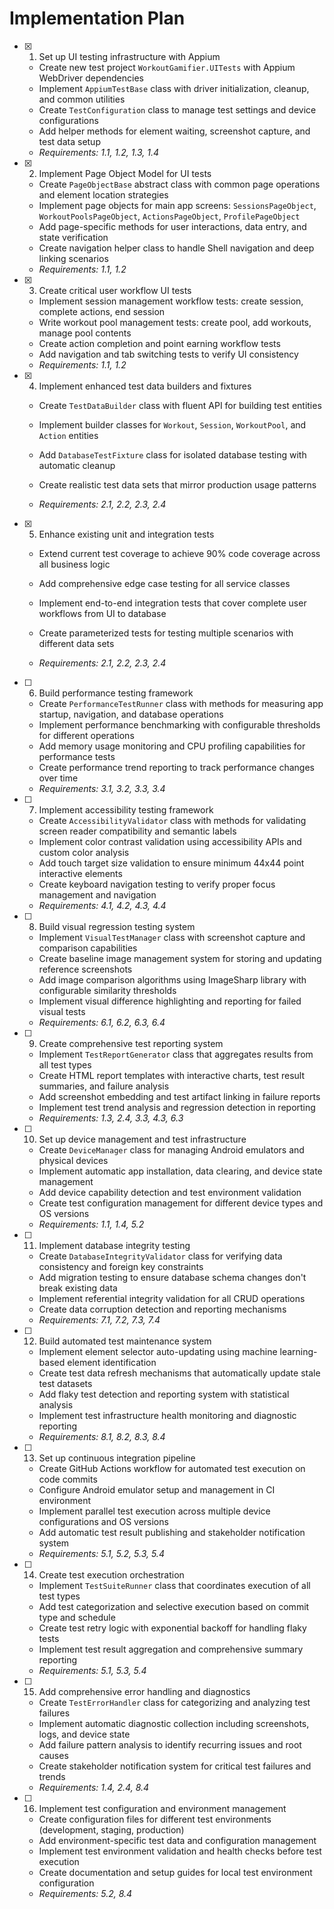 # Implementation Plan

- [x] 1. Set up UI testing infrastructure with Appium



  - Create new test project `WorkoutGamifier.UITests` with Appium WebDriver dependencies
  - Implement `AppiumTestBase` class with driver initialization, cleanup, and common utilities
  - Create `TestConfiguration` class to manage test settings and device configurations
  - Add helper methods for element waiting, screenshot capture, and test data setup
  - _Requirements: 1.1, 1.2, 1.3, 1.4_

- [x] 2. Implement Page Object Model for UI tests



  - Create `PageObjectBase` abstract class with common page operations and element location strategies
  - Implement page objects for main app screens: `SessionsPageObject`, `WorkoutPoolsPageObject`, `ActionsPageObject`, `ProfilePageObject`
  - Add page-specific methods for user interactions, data entry, and state verification
  - Create navigation helper class to handle Shell navigation and deep linking scenarios
  - _Requirements: 1.1, 1.2_

- [x] 3. Create critical user workflow UI tests




  - Implement session management workflow tests: create session, complete actions, end session
  - Write workout pool management tests: create pool, add workouts, manage pool contents
  - Create action completion and point earning workflow tests
  - Add navigation and tab switching tests to verify UI consistency
  - _Requirements: 1.1, 1.2_

- [x] 4. Implement enhanced test data builders and fixtures





  - Create `TestDataBuilder` class with fluent API for building test entities
  - Implement builder classes for `Workout`, `Session`, `WorkoutPool`, and `Action` entities

  - Add `DatabaseTestFixture` class for isolated database testing with automatic cleanup
  - Create realistic test data sets that mirror production usage patterns
  - _Requirements: 2.1, 2.2, 2.3, 2.4_

- [x] 5. Enhance existing unit and integration tests



  - Extend current test coverage to achieve 90% code coverage across all business logic
  - Add comprehensive edge case testing for all service classes
  - Implement end-to-end integration tests that cover complete user workflows from UI to database
  - Create parameterized tests for testing multiple scenarios with different data sets


  - _Requirements: 2.1, 2.2, 2.3, 2.4_

- [ ] 6. Build performance testing framework
  - Create `PerformanceTestRunner` class with methods for measuring app startup, navigation, and database operations
  - Implement performance benchmarking with configurable thresholds for different operations
  - Add memory usage monitoring and CPU profiling capabilities for performance tests
  - Create performance trend reporting to track performance changes over time
  - _Requirements: 3.1, 3.2, 3.3, 3.4_

- [ ] 7. Implement accessibility testing framework
  - Create `AccessibilityValidator` class with methods for validating screen reader compatibility and semantic labels
  - Implement color contrast validation using accessibility APIs and custom color analysis
  - Add touch target size validation to ensure minimum 44x44 point interactive elements
  - Create keyboard navigation testing to verify proper focus management and navigation
  - _Requirements: 4.1, 4.2, 4.3, 4.4_

- [ ] 8. Build visual regression testing system
  - Implement `VisualTestManager` class with screenshot capture and comparison capabilities
  - Create baseline image management system for storing and updating reference screenshots
  - Add image comparison algorithms using ImageSharp library with configurable similarity thresholds
  - Implement visual difference highlighting and reporting for failed visual tests
  - _Requirements: 6.1, 6.2, 6.3, 6.4_

- [ ] 9. Create comprehensive test reporting system
  - Implement `TestReportGenerator` class that aggregates results from all test types
  - Create HTML report templates with interactive charts, test result summaries, and failure analysis
  - Add screenshot embedding and test artifact linking in failure reports
  - Implement test trend analysis and regression detection in reporting
  - _Requirements: 1.3, 2.4, 3.3, 4.3, 6.3_

- [ ] 10. Set up device management and test infrastructure
  - Create `DeviceManager` class for managing Android emulators and physical devices
  - Implement automatic app installation, data clearing, and device state management
  - Add device capability detection and test environment validation
  - Create test configuration management for different device types and OS versions
  - _Requirements: 1.1, 1.4, 5.2_

- [ ] 11. Implement database integrity testing
  - Create `DatabaseIntegrityValidator` class for verifying data consistency and foreign key constraints
  - Add migration testing to ensure database schema changes don't break existing data
  - Implement referential integrity validation for all CRUD operations
  - Create data corruption detection and reporting mechanisms
  - _Requirements: 7.1, 7.2, 7.3, 7.4_

- [ ] 12. Build automated test maintenance system
  - Implement element selector auto-updating using machine learning-based element identification
  - Create test data refresh mechanisms that automatically update stale test datasets
  - Add flaky test detection and reporting system with statistical analysis
  - Implement test infrastructure health monitoring and diagnostic reporting
  - _Requirements: 8.1, 8.2, 8.3, 8.4_

- [ ] 13. Set up continuous integration pipeline
  - Create GitHub Actions workflow for automated test execution on code commits
  - Configure Android emulator setup and management in CI environment
  - Implement parallel test execution across multiple device configurations and OS versions
  - Add automatic test result publishing and stakeholder notification system
  - _Requirements: 5.1, 5.2, 5.3, 5.4_

- [ ] 14. Create test execution orchestration
  - Implement `TestSuiteRunner` class that coordinates execution of all test types
  - Add test categorization and selective execution based on commit type and schedule
  - Create test retry logic with exponential backoff for handling flaky tests
  - Implement test result aggregation and comprehensive summary reporting
  - _Requirements: 5.1, 5.3, 5.4_

- [ ] 15. Add comprehensive error handling and diagnostics
  - Create `TestErrorHandler` class for categorizing and analyzing test failures
  - Implement automatic diagnostic collection including screenshots, logs, and device state
  - Add failure pattern analysis to identify recurring issues and root causes
  - Create stakeholder notification system for critical test failures and trends
  - _Requirements: 1.4, 2.4, 8.4_

- [ ] 16. Implement test configuration and environment management
  - Create configuration files for different test environments (development, staging, production)
  - Add environment-specific test data and configuration management
  - Implement test environment validation and health checks before test execution
  - Create documentation and setup guides for local test environment configuration
  - _Requirements: 5.2, 8.4_
